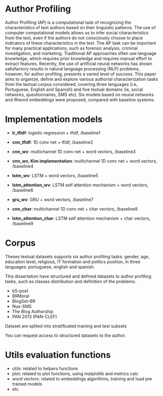 # Author Profiling 
Author Profiling (AP) is a computational task of recognizing the characteristics of text
authors based on their linguistic patterns. The use of computer computational models allows
us to infer social characteristics from the text, even if the authors do not consciously choose
to place indicators of these characteristics in the text. The AP task can be important
for many practical applications, such as forensic analysis, criminal investigation, and
marketing. Traditional AP approaches often use language knowledge, which requires prior
knowledge and requires manual effort to extract features. Recently, the use of artificial
neural networks has shown satisfactory results in natural language processing (NLP)
problems, however, for author profiling, presents a varied level of success. This paper aims
to organize, define and explore various authorial characterization tasks from the textual
corpus considered, covering three languages (i.e, Portuguese, English and Spanish) and
five textual domains (ie, social networks, questionnaires, SMS etc). Six models based on
neural networks and Wword embeddings were proposed, compared with baseline systems.

# Implementation models

- **lr_tfidf**: logistic regression + tfidf, /baseline1

- **cnn_tfidf**: 1D conv net + tfidf, /baseline2

- **cnn_wv**: multichannel 1D conv net + word vectors, /baseline3

- **cnn_wv, Kim implementation**: multichannel 1D conv net + word vectors, /baseline4

- **lstm_wv**: LSTM + word vectors, /baseline5

- **lstm_attention_wv**: LSTM self attention mechanism + word vectors, /baseline6

- **gru_wv**: GRU + word vectors, /baseline7

- **cnn_char**: multichannel 1D conv net + char vectors, /baseline9

- **lstm_attention_char**: LSTM self attention mechanism + char vectors, /baseline9

# Corpus

Theses textual datasets supports six author profiling tasks: gender, age, education level, religious, IT formation and politics position, in three languages: portuguese, english and spanish.

This dissertation have structured and defined datasets to author profiling tasks, such as classes distribution and definition of the problems.

- b5-post
- BRMoral
- BlogSet-BR
- Nus-SMS
- The Blog Authorship
- PAN 2013 (PAN-CLEF)

Dataset are splited into stratificated training and test subsets

You can request access to structured datasets to the author.

# Utils evaluation functions

- utils: related to helpers functions
- plot: related to plot functions, using matplotlib and metrics calc
- word vectors: related to embeddings algorithms, training and load pre trained models
- etc


